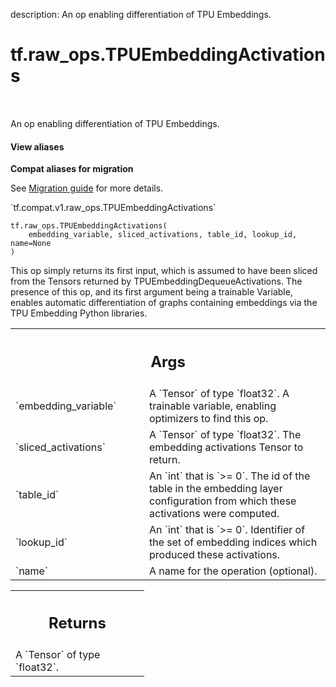description: An op enabling differentiation of TPU Embeddings.

<div itemscope itemtype="http://developers.google.com/ReferenceObject">
<meta itemprop="name" content="tf.raw_ops.TPUEmbeddingActivations" />
<meta itemprop="path" content="Stable" />
</div>

# tf.raw_ops.TPUEmbeddingActivations

<!-- Insert buttons and diff -->

<table class="tfo-notebook-buttons tfo-api nocontent" align="left">

</table>



An op enabling differentiation of TPU Embeddings.

<section class="expandable">
  <h4 class="showalways">View aliases</h4>
  <p>
<b>Compat aliases for migration</b>
<p>See
<a href="https://www.tensorflow.org/guide/migrate">Migration guide</a> for
more details.</p>
<p>`tf.compat.v1.raw_ops.TPUEmbeddingActivations`</p>
</p>
</section>

<pre class="devsite-click-to-copy prettyprint lang-py tfo-signature-link">
<code>tf.raw_ops.TPUEmbeddingActivations(
    embedding_variable, sliced_activations, table_id, lookup_id, name=None
)
</code></pre>



<!-- Placeholder for "Used in" -->

This op simply returns its first input, which is assumed to have been sliced
from the Tensors returned by TPUEmbeddingDequeueActivations. The presence of
this op, and its first argument being a trainable Variable, enables automatic
differentiation of graphs containing embeddings via the TPU Embedding Python
libraries.

<!-- Tabular view -->
 <table class="responsive fixed orange">
<colgroup><col width="214px"><col></colgroup>
<tr><th colspan="2"><h2 class="add-link">Args</h2></th></tr>

<tr>
<td>
`embedding_variable`
</td>
<td>
A `Tensor` of type `float32`.
A trainable variable, enabling optimizers to find this op.
</td>
</tr><tr>
<td>
`sliced_activations`
</td>
<td>
A `Tensor` of type `float32`.
The embedding activations Tensor to return.
</td>
</tr><tr>
<td>
`table_id`
</td>
<td>
An `int` that is `>= 0`.
The id of the table in the embedding layer configuration from which
these activations were computed.
</td>
</tr><tr>
<td>
`lookup_id`
</td>
<td>
An `int` that is `>= 0`.
Identifier of the set of embedding indices which produced these
activations.
</td>
</tr><tr>
<td>
`name`
</td>
<td>
A name for the operation (optional).
</td>
</tr>
</table>



<!-- Tabular view -->
 <table class="responsive fixed orange">
<colgroup><col width="214px"><col></colgroup>
<tr><th colspan="2"><h2 class="add-link">Returns</h2></th></tr>
<tr class="alt">
<td colspan="2">
A `Tensor` of type `float32`.
</td>
</tr>

</table>

